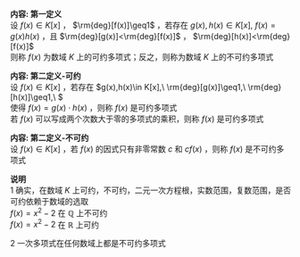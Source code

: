 **内容: 第一定义**    
设 $f(x)\in K[x]$ ， $\rm{deg}[f(x)]\geq1$ ，若存在 $g(x),h(x)\in K[x],\ f(x)=g(x)h(x)$ ，且 $\rm{deg}[g(x)]<\rm{deg}[f(x)]$ ， $\rm{deg}[h(x)]<\rm{deg}[f(x)]$     
则称 $f(x)$ 为数域 $K$ 上的可约多项式；反之，则称为数域 $K$ 上的不可约多项式    
    
**内容: 第二定义-可约**    
设 $f(x)\in K[x]$ ，若存在 $g(x),h(x)\in K[x],\ \rm{deg}[g(x)]\geq1,\ \rm{deg}[h(x)]\geq1,\ $     
使得 $f(x)=g(x)\cdot h(x)$ ，则称 $f(x)$ 是可约多项式    
若 $f(x)$ 可以写成两个次数大于零的多项式的乘积，则称 $f(x)$ 是可约多项式    
    
**内容: 第二定义-不可约**    
设 $f(x)\in K[x]$ ，若 $f(x)$ 的因式只有非零常数 $c$ 和 $cf(x)$ ，则称 $f(x)$ 是不可约多项式    
    
**说明**    
1 确实，在数域 $K$ 上可约，不可约，二元一次方程根，实数范围，复数范围，是否可约依赖于数域的选取    
 $f(x)=x^2-2$ 在 $\mathbb{Q}$ 上不可约    
 $f(x)=x^2-2$ 在 $\mathbb{R}$ 上可约    
    
2 一次多项式在任何数域上都是不可约多项式    
